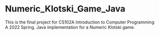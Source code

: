 # Numeric_Klotski_Game_Java
This is the final project for CS102A Introduction to Computer Programming A 2022 Spring.
Java implementation for a Numeric Klotski game.
